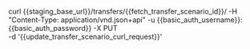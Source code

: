 curl {{staging_base_url}}/transfers/{{fetch_transfer_scenario_id}}/
-H "Content-Type: application/vnd.json+api"
-u {{basic_auth_username}}:{{basic_auth_password}}
-X PUT \
-d '{{update_transfer_scenario_curl_request}}'
